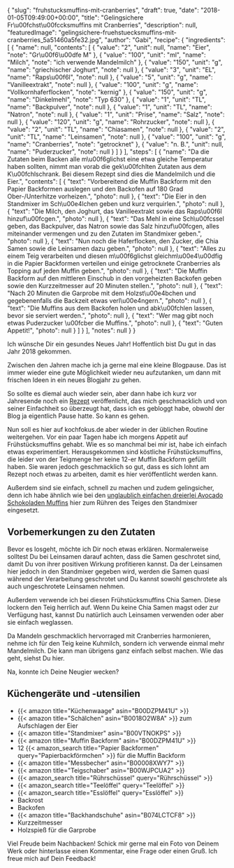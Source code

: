 {
    "slug": "fruhstucksmuffins-mit-cranberries",
    "draft": true,
    "date": "2018-01-05T09:49:00+00:00",
    "title": "Gelingsichere Fr\u00fchst\u00fccksmuffins mit Cranberries",
    "description": null,
    "featuredImage": "gelingsichere-fruehstuecksmuffins-mit-cranberries_5a51460a5fe32.jpg",
    "author": "Gabi",
    "recipe": {
        "ingredients": [
            {
                "name": null,
                "contents": [
                    {
                        "value": "2",
                        "unit": null,
                        "name": "Eier",
                        "note": "Gr\u00f6\u00dfe M"
                    },
                    {
                        "value": "100",
                        "unit": "ml",
                        "name": "Milch",
                        "note": "ich verwende Mandelmilch"
                    },
                    {
                        "value": "150",
                        "unit": "g",
                        "name": "griechischer Joghurt",
                        "note": null
                    },
                    {
                        "value": "3",
                        "unit": "EL",
                        "name": "Raps\u00f6l",
                        "note": null
                    },
                    {
                        "value": "5",
                        "unit": "g",
                        "name": "Vanilleextrakt",
                        "note": null
                    },
                    {
                        "value": "100",
                        "unit": "g",
                        "name": "Vollkornhaferflocken",
                        "note": "kernig"
                    },
                    {
                        "value": "150",
                        "unit": "g",
                        "name": "Dinkelmehl",
                        "note": "Typ 630"
                    },
                    {
                        "value": "1",
                        "unit": "TL",
                        "name": "Backpulver",
                        "note": null
                    },
                    {
                        "value": "1",
                        "unit": "TL",
                        "name": "Natron",
                        "note": null
                    },
                    {
                        "value": "1",
                        "unit": "Prise",
                        "name": "Salz",
                        "note": null
                    },
                    {
                        "value": "120",
                        "unit": "g",
                        "name": "Rohrzucker",
                        "note": null
                    },
                    {
                        "value": "2",
                        "unit": "TL",
                        "name": "Chiasamen",
                        "note": null
                    },
                    {
                        "value": "2",
                        "unit": "TL",
                        "name": "Leinsamen",
                        "note": null
                    },
                    {
                        "value": "100",
                        "unit": "g",
                        "name": "Cranberries",
                        "note": "getrocknet"
                    },
                    {
                        "value": "n. B.",
                        "unit": null,
                        "name": "Puderzucker",
                        "note": null
                    }
                ]
            }
        ],
        "steps": [
            {
                "name": "Da die Zutaten beim Backen alle m\u00f6glichst eine etwa gleiche Temperatur haben sollten, nimmt man vorab die gek\u00fchlten Zutaten aus dem K\u00fchlschrank. Bei diesem Rezept sind dies die Mandelmilch und die Eier.",
                "contents": [
                    {
                        "text": "Vorbereitend die Muffin Backform mit den Papier Backformen auslegen und den Backofen auf 180 Grad Ober-\/Unterhitze vorheizen.",
                        "photo": null
                    },
                    {
                        "text": "Die Eier in den Standmixer im Sch\u00e4lchen geben und kurz verquirlen.",
                        "photo": null
                    },
                    {
                        "text": "Die Milch, den Joghurt, das Vanilleextrakt sowie das Raps\u00f6l hinzuf\u00fcgen.",
                        "photo": null
                    },
                    {
                        "text": "Das Mehl in eine Sch\u00fcssel geben, das Backpulver, das Natron sowie das Salz hinzuf\u00fcgen, alles miteinander vermengen und zu den Zutaten im Standmixer geben.",
                        "photo": null
                    },
                    {
                        "text": "Nun noch die Haferflocken, den Zucker, die Chia Samen sowie die Leinsamen dazu geben.",
                        "photo": null
                    },
                    {
                        "text": "Alles zu einem Teig verarbeiten und diesen m\u00f6glichst gleichm\u00e4\u00dfig in die Papier Backformen verteilen und einige getrocknete Cranberries als Topping  auf jeden Muffin geben.",
                        "photo": null
                    },
                    {
                        "text": "Die Muffin Backform auf den mittleren Einschub in den vorgeheizten Backofen geben sowie den Kurzzeitmesser auf 20 Minuten stellen.",
                        "photo": null
                    },
                    {
                        "text": "Nach 20 Minuten die Garprobe mit dem Holzst\u00e4bchen und gegebenenfalls die Backzeit etwas verl\u00e4ngern.",
                        "photo": null
                    },
                    {
                        "text": "Die Muffins aus dem Backofen holen und abk\u00fchlen lassen, bevor sie serviert werden.",
                        "photo": null
                    },
                    {
                        "text": "Wer mag gibt noch etwas Puderzucker \u00fcber die Muffins.",
                        "photo": null
                    },
                    {
                        "text": "Guten Appetit!",
                        "photo": null
                    }
                ]
            }
        ],
        "notes": null
    }
}

Ich wünsche Dir ein gesundes Neues Jahr!
Hoffentlich bist Du gut in das Jahr 2018 gekommen.

Zwischen den Jahren mache ich ja gerne mal eine kleine Blogpause. Das ist immer wieder eine gute Möglichkeit wieder neu aufzutanken, um dann mit frischen Ideen in ein neues Blogjahr zu gehen.

So sollte es diemal auch wieder sein, aber dann habe ich  kurz vor Jahresende noch ein [Rezept](https://kochfokus.de/artikel/herrlich-fruchtiges-schichtdessert/ "Rezept") veröffenlicht, das mich geschmacklich und von seiner Einfachheit so überzeugt hat, dass ich es gebloggt habe, obwohl der Blog ja eigentlich Pause hatte. So kann es gehen.

Nun soll es hier auf kochfokus.de aber wieder in der üblichen Routine weitergehen. Vor ein paar Tagen habe ich morgens Appetit auf Frühstücksmuffins gehabt. Wie es so manchmal bei mir ist, habe ich einfach etwas experimentiert. Herausgekommen sind köstliche Frühstücksmuffins, die leider von der Teigmenge her keine 12-er Muffin Backform gefüllt haben. Sie waren jedoch geschmacklich so gut, dass es sich lohnt am Rezept noch etwas zu arbeiten, damit es hier veröffentlicht werden kann.

Außerdem sind sie einfach, schnell zu machen und zudem gelingsicher, denn ich habe ähnlich wie bei den [unglaublich einfachen dreierlei Avocado Schokoladen Muffins](https://kochfokus.de/artikel/unglaublich-einfache-dreierlei-avocado-schokoladen-muffins/ "unglaublich einfachen dreierlei Avocado Schokoladen Muffins") hier zum Rühren des Teiges den Standmixer eingesetzt.

## Vorbemerkungen zu den Zutaten

Bevor es losgeht, möchte ich Dir noch etwas erklären.
Normalerweise solltest Du bei Leinsamen darauf achten, dass die Samen geschrotet sind, damit Du von ihrer  positiven Wirkung profitieren kannst. Da der Leinsamen hier jedoch in den Standmixer gegeben wird, werden die Samen quasi während der Verarbeitung geschrotet und Du kannst sowohl geschrotete als auch ungeschrotete Leinsamen nehmen.

Außerdem verwende ich bei diesen Frühstücksmuffins Chia Samen. Diese lockern den Teig herrlich auf. Wenn Du keine Chia Samen magst oder zur Verfügung hast, kannst Du natürlich auch Leinsamen verwenden oder aber sie einfach weglassen.

Da Mandeln geschmacklich hervorraged mit Cranberries harmonieren, nehme ich für den Teig keine Kuhmilch, sondern ich verwende einmal mehr Mandelmilch. Die kann man übrigens ganz einfach selbst machen. Wie das geht, siehst Du hier.

Na, konnte ich Deine Neugier wecken?

## Küchengeräte und -utensilien
- {{< amazon title="Küchenwaage" asin="B00DZPM41U" >}}
- {{< amazon title="Schälchen" asin="B0018O2W8A" >}} zum Aufschlagen der Eier
- {{< amazon title="Standmixer" asin="B00VTNOKPS" >}}
- {{< amazon title="Muffin Backform" asin="B00DZPM41U" >}}
- 12 {{< amazon_search title="Papier Backformen" query="Papierbackförmchen" >}} für die Muffin Backform
- {{< amazon title="Messbecher" asin="B00008XWY7" >}}
- {{< amazon title="Teigschaber" asin="B00WJPCUA2" >}}
- {{< amazon_search title="Rührschüssel" query="Rührschüssel" >}}
- {{< amazon_search title="Teelöffel" query="Teelöffel" >}}
- {{< amazon_search title="Esslöffel" query="Esslöffel" >}}
- Backrost
- Backofen
- {{< amazon title="Backhandschuhe" asin="B074LCTCF8" >}}
- Kurzzeitmesser
- Holzspieß für die Garprobe

Viel Freude beim Nachbacken! Schick mir gerne mal ein Foto von Deinem Werk oder hinterlasse einen Kommentar, eine Frage oder einen Gruß. Ich freue mich auf Dein Feedback!